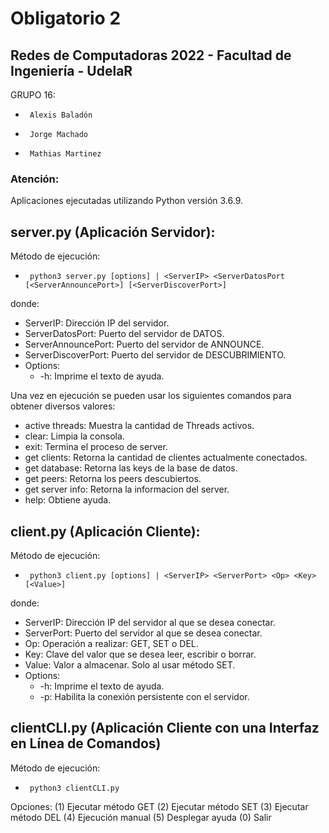 # Obligatorio 2
## Redes de Computadoras 2022 - Facultad de Ingeniería - UdelaR
GRUPO 16:
 *      Alexis Baladón
 *      Jorge Machado
 *      Mathias Martinez

### Atención:
Aplicaciones ejecutadas utilizando Python versión 3.6.9.

## server.py (Aplicación Servidor):
Método de ejecución:
 *      python3 server.py [options] | <ServerIP> <ServerDatosPort [<ServerAnnouncePort>] [<ServerDiscoverPort>]

donde:
* ServerIP: Dirección IP del servidor.
* ServerDatosPort: Puerto del servidor de DATOS.
* ServerAnnouncePort: Puerto del servidor de ANNOUNCE.
* ServerDiscoverPort: Puerto del servidor de DESCUBRIMIENTO.
* Options:
	* -h: Imprime el texto de ayuda.

Una vez en ejecución se pueden usar los siguientes comandos para obtener diversos valores:
* active threads: Muestra la cantidad de Threads activos.
* clear: Limpia la consola.
* exit: Termina el proceso de server.
* get clients: Retorna la cantidad de clientes actualmente conectados.
* get database: Retorna las keys de la base de datos.
* get peers: Retorna los peers descubiertos.
* get server info: Retorna la informacion del server.
* help: Obtiene ayuda.

## client.py (Aplicación Cliente):
Método de ejecución:
 *      python3 client.py [options] | <ServerIP> <ServerPort> <Op> <Key> [<Value>]

donde:
* ServerIP: Dirección IP del servidor al que se desea conectar.
* ServerPort: Puerto del servidor al que se desea conectar.
* Op: Operación a realizar: GET, SET o DEL.
* Key: Clave del valor que se desea leer, escribir o borrar.
* Value: Valor a almacenar. Solo al usar método SET.
* Options:
	* -h: Imprime el texto de ayuda.
	* -p: Habilita la conexión persistente con el servidor.

## clientCLI.py (Aplicación Cliente con una Interfaz en Línea de Comandos)
Método de ejecución:
 *      python3 clientCLI.py
Opciones:
	(1) Ejecutar método GET
	(2) Ejecutar método SET
	(3) Ejecutar método DEL
	(4) Ejecución manual
	(5) Desplegar ayuda
	(0) Salir
